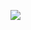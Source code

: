 <a href="https://portal.azure.com/#create/Microsoft.Template/uri/
https%3A%2F%2Fraw.githubusercontent.com%2Fmicrosoft%2Flandcover%2Ffeature%2Fvm-arm-template%2FARM%2Fazuredeploy.json" rel="nofollow">
      <img src="https://azurecomcdn.azureedge.net/mediahandler/acomblog/media/Default/blog/deploybutton.png"/>
</a>

